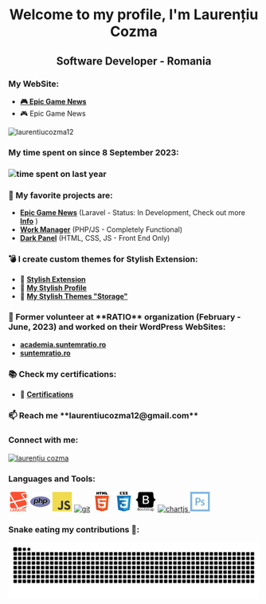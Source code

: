 <!--  Link: https://rahuldkjain.github.io/gh-profile-readme-generator/ -->
<h1 align="center"> Welcome to my profile, I'm Laurențiu Cozma </h1>
<h2 align="center"> Software Developer - Romania </h2> 
<h3 aligh="left"> My WebSite: </h3>    
     
- **[🎮 Epic Game News](https://epicgamenews.com/)**
- <link src="https://epicgamenews.com/" target="_blank">🎮 Epic Game News</link>
 
<!-- <h1 align="center"> 🎺 Welcome to my profile, I'm Laurențiu Cozma 🎺 </h1> -->  
<!-- <h3 align="center"> 🦇🏰 A passionate Software Developer from Romania 🏰🦇 </h3> -->
<!-- <img width="100%" src="https://i.pinimg.com/originals/de/84/a5/de84a52c7461a4de6059643c5cc88477.gif" alt="Castle Gif" > -->

<!-- Profile Views -->
<img src="https://komarev.com/ghpvc/?username=laurentiucozma12&label=Profile%20views&color=brightgreen&style=for-the-badge" alt="laurentiucozma12" />

<!-- Time Spent On -->
<h3> My time spent on since 8 September 2023: </h3>     
<h3 align="left">
 <img src="https://github-readme-stats.vercel.app/api/wakatime?username=laurentiucozma12&hide_title=true&hide_border=true&langs_count=5&bg_color=00000000&text_color=777" alt="time spent on last year" />      
</h3>    

<h3> 🍍 My favorite projects are: </h3>       
      
- **[Epic Game News](https://www.epicgamenews.com/)** (Laravel - Status: In Development, Check out more **[Info](https://github.com/laurentiucozma12/epicgamenews-presentation)** )
- **[Work Manager](https://github.com/laurentiucozma12/Work-Manager-Thesis)** (PHP/JS - Completely Functional)
- **[Dark Panel](https://github.com/laurentiucozma12/Dark-Panel)** (HTML, CSS, JS - Front End Only)

<h3> 💣 I create custom themes for Stylish Extension: </h3>           
        
- 🏰 **[Stylish Extension](https://chrome.google.com/webstore/detail/stylish-custom-themes-for/fjnbnpbmkenffdnngjfgmeleoegfcffe)**           
- 🐢 **[My Stylish Profile](https://userstyles.org/user-profile/3767261)**
- 🐋 **[My Stylish Themes "Storage"](https://github.com/laurentiucozma12/stylish-themes)**      
     
<h3> 🤝 Former volunteer at **RATIO** organization (February - June, 2023) and worked on their WordPress WebSites: </h3>        

- **[academia.suntemratio.ro](https://academia.suntemratio.ro/)**    
- **[suntemratio.ro](https://suntemratio.ro/)**     
       
<h3> 📚 Check my certifications: </h3>     
       
- 📖 **[Certifications](https://github.com/laurentiucozma12/Certifications)**    
       
<h3> 📫 Reach me **laurentiucozma12@gmail.com** </h3>         
        
<h3 align="left">Connect with me:</h3>
<p align="left">
<a href="https://www.linkedin.com/in/lauren%C8%9Biu-cozma-0025411ab/" target="blank"><img align="center" src="https://raw.githubusercontent.com/rahuldkjain/github-profile-readme-generator/master/src/images/icons/Social/linked-in-alt.svg" alt="laurențiu cozma" height="30" width="40" /></a>
</p>

<h3 align="left">Languages and Tools:</h3>
<p align="left">   
  <a href="https://laravel.com/" target="_blank" rel="noreferrer"> <img src="https://raw.githubusercontent.com/devicons/devicon/master/icons/laravel/laravel-plain-wordmark.svg" alt="laravel" width="40" height="40"/></a>
<!--   <a href="https://www.docker.com/" target="_blank" rel="noreferrer"> <img src="https://raw.githubusercontent.com/devicons/devicon/master/icons/docker/docker-original-wordmark.svg" alt="docker" width="40" height="40"/> </a> -->
  <a href="https://www.php.net" target="_blank" rel="noreferrer"> <img src="https://raw.githubusercontent.com/devicons/devicon/master/icons/php/php-original.svg" alt="php" width="40" height="40"/></a>
    <a href="https://developer.mozilla.org/en-US/docs/Web/JavaScript" target="_blank" rel="noreferrer"><img src="https://raw.githubusercontent.com/devicons/devicon/master/icons/javascript/javascript-original.svg" alt="javascript" width="40" height="40"/></a>
    <a href="https://git-scm.com/" target="_blank" rel="noreferrer"> <img src="https://www.vectorlogo.zone/logos/git-scm/git-scm-icon.svg" alt="git" width="40" height="40"/></a>
  <a href="https://www.w3.org/html/" target="_blank" rel="noreferrer"><img src="https://raw.githubusercontent.com/devicons/devicon/master/icons/html5/html5-original-wordmark.svg" alt="html5" width="40" height="40"/></a>
  <a href="https://www.w3schools.com/css/" target="_blank" rel="noreferrer"> <img src="https://raw.githubusercontent.com/devicons/devicon/master/icons/css3/css3-original-wordmark.svg" alt="css3" width="40" height="40"/></a>
  <a href="https://getbootstrap.com" target="_blank" rel="noreferrer"><img src="https://raw.githubusercontent.com/devicons/devicon/master/icons/bootstrap/bootstrap-plain-wordmark.svg" alt="bootstrap" width="40" height="40"/></a> 
  <a href="https://www.chartjs.org" target="_blank" rel="noreferrer"> <img src="https://www.chartjs.org/media/logo-title.svg" alt="chartjs" width="40" height="40"/> </a>  
<!--    <a href="https://www.mysql.com/" target="_blank" rel="noreferrer"><img src="https://raw.githubusercontent.com/devicons/devicon/master/icons/mysql/mysql-original-wordmark.svg" alt="mysql" width="40" height="40"/></a>
  <a href="https://www.w3schools.com/cs/" target="_blank" rel="noreferrer"><img src="https://raw.githubusercontent.com/devicons/devicon/master/icons/csharp/csharp-original.svg" alt="csharp" width="40" height="40"/></a>
  <a href="https://www.w3schools.com/cpp/" target="_blank" rel="noreferrer"> <img src="https://raw.githubusercontent.com/devicons/devicon/master/icons/cplusplus/cplusplus-original.svg" alt="cplusplus" width="40" height="40"/></a> -->
  <a href="https://www.photoshop.com/en" target="_blank" rel="noreferrer"><img src="https://raw.githubusercontent.com/devicons/devicon/master/icons/photoshop/photoshop-line.svg" alt="photoshop" width="40" height="40"/></a>
</p>  

<!-- Snake Dark SVG -->
<h3> Snake eating my contributions 🐍:</h3>
<picture>
  <source media="(prefers-color-scheme: dark)" srcset="https://raw.githubusercontent.com/laurentiucozma12/laurentiucozma12/b6cefefa997f63e8b523dc66bc9a66f70fa22905/github-contribution-grid-snake-dark.svg" />
  <img alt="github-snake" src="https://raw.githubusercontent.com/laurentiucozma12/laurentiucozma12/b6cefefa997f63e8b523dc66bc9a66f70fa22905/github-contribution-grid-snake-dark.svg" />
</picture>
